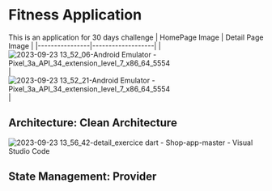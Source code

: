 # Fitness Application
This is an application for 30 days challenge 
| HomePage Image | Detail Page Image |
|----------------|-------------------|
| ![2023-09-23 13_52_06-Android Emulator - Pixel_3a_API_34_extension_level_7_x86_64_5554](https://github.com/mohamedimem/fit-app/assets/78182552/7b78f31b-a79e-49af-9c91-a7340cc39f02)|![2023-09-23 13_52_21-Android Emulator - Pixel_3a_API_34_extension_level_7_x86_64_5554](https://github.com/mohamedimem/fit-app/assets/78182552/32bc2f5a-e32a-4880-a053-dc856f6b34ca)|

## Architecture: Clean Architecture
![2023-09-23 13_56_42-detail_exercice dart - Shop-app-master - Visual Studio Code](https://github.com/mohamedimem/fit-app/assets/78182552/9246ca9b-6d10-43c0-9e6b-9f9121c37771)
## State Management: Provider
